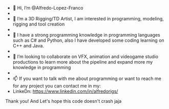 - 👋 Hi, I’m @Alfredo-Lopez-Franco
- 
- 👀 I’m a 3D Rigging/TD Artist, I am interested in programming, modeling, rigging and tool creation
- 
- 🌱 I have a strong programming knowledge in programming languages such as C# and Python, also I have developed some coding learning on C++ and Java.
- 
- 💞️ I’m looking to collaborate on VFX, animation and videogame studio productions to learn more about the pipeline and expand more my knowledge in programming
- 
- 📫 If you want to talk with me about programming or want to reach me for any project you can contact me in my:
-   LinkeDn: https://www.linkedin.com/in/alfredorigs/

Thank you! And Let's hope this code doesn't crash jaja
